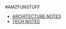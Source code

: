 #AMZFUNSTUFF

* [ARCHITECTURE NOTES](https://github.com/jacky1999cn2000/amzfunstuff/blob/master/notes/ARCHITECTURE.md)
* [TECH NOTES](https://github.com/jacky1999cn2000/amzfunstuff/blob/master/notes/TECH.md)